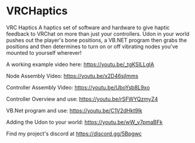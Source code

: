 # VRCHaptics
 VRC Haptics
A haptics set of software and hardware to give haptic feedback to VRChat on more than just your controllers. Udon in your world pushes out the player's bone positions, a VB.NET program then grabs the positions and then determines to turn on or off vibrating nodes you've mounted to yourself wherever!

A working example video here: https://youtu.be/_tgKSILLgIA

Node Assembly Video: https://youtu.be/x2D46sjlmms

Controller Assembly Video: https://youtu.be/UboYsb8L9xo

Controller Overview and use: https://youtu.be/rSFWYQzmyZ4

VB.Net program and use: https://youtu.be/C1V2dHkt9lk

Adding the Udon to your world: https://youtu.be/wW_y7pmaBFk

Find my project's discord at https://discord.gg/5Bpgwc
